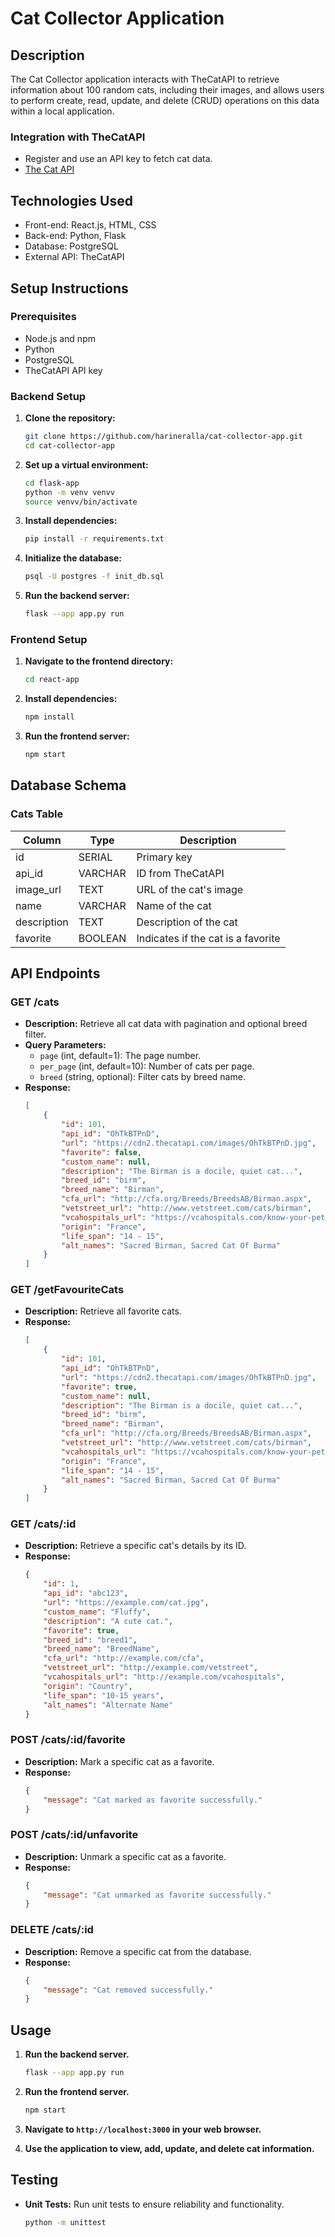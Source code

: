 # Cat Collector Application

## Description
The Cat Collector application interacts with TheCatAPI to retrieve information about 100 random cats, including their images, and allows users to perform create, read, update, and delete (CRUD) operations on this data within a local application.

### Integration with TheCatAPI
- Register and use an API key to fetch cat data.
- [The Cat API](https://thecatapi.com/)

## Technologies Used
- Front-end: React.js, HTML, CSS
- Back-end: Python, Flask
- Database: PostgreSQL
- External API: TheCatAPI

## Setup Instructions

### Prerequisites
- Node.js and npm
- Python
- PostgreSQL
- TheCatAPI API key

### Backend Setup
1. **Clone the repository:**
    ```bash
    git clone https://github.com/harineralla/cat-collector-app.git
    cd cat-collector-app
    ```

2. **Set up a virtual environment:**
    ```bash
    cd flask-app
    python -m venv venvv
    source venvv/bin/activate
    ```

3. **Install dependencies:**
    ```bash
    pip install -r requirements.txt
    ```

5. **Initialize the database:**
    ```bash
    psql -U postgres -f init_db.sql
    ```

7. **Run the backend server:**
    ```bash
    flask --app app.py run
    ```

### Frontend Setup
1. **Navigate to the frontend directory:**
    ```bash
    cd react-app
    ```

2. **Install dependencies:**
    ```bash
    npm install
    ```

3. **Run the frontend server:**
    ```bash
    npm start
    ```

## Database Schema
### Cats Table
| Column         | Type    | Description                      |
| -------------- | ------- | -------------------------------- |
| id             | SERIAL  | Primary key                      |
| api_id         | VARCHAR | ID from TheCatAPI                |
| image_url      | TEXT    | URL of the cat's image           |
| name           | VARCHAR | Name of the cat                  |
| description    | TEXT    | Description of the cat           |
| favorite       | BOOLEAN | Indicates if the cat is a favorite|

## API Endpoints

### GET /cats
- **Description:** Retrieve all cat data with pagination and optional breed filter.
- **Query Parameters:**
    - `page` (int, default=1): The page number.
    - `per_page` (int, default=10): Number of cats per page.
    - `breed` (string, optional): Filter cats by breed name.
- **Response:**
    ```json
    [
        {
            "id": 101,
            "api_id": "OhTkBTPnD",
            "url": "https://cdn2.thecatapi.com/images/OhTkBTPnD.jpg",
            "favorite": false,
            "custom_name": null,
            "description": "The Birman is a docile, quiet cat...",
            "breed_id": "birm",
            "breed_name": "Birman",
            "cfa_url": "http://cfa.org/Breeds/BreedsAB/Birman.aspx",
            "vetstreet_url": "http://www.vetstreet.com/cats/birman",
            "vcahospitals_url": "https://vcahospitals.com/know-your-pet/cat-breeds/birman",
            "origin": "France",
            "life_span": "14 - 15",
            "alt_names": "Sacred Birman, Sacred Cat Of Burma"
        }
    ]
    ```

### GET /getFavouriteCats
- **Description:** Retrieve all favorite cats.
- **Response:**
    ```json
    [
        {
            "id": 101,
            "api_id": "OhTkBTPnD",
            "url": "https://cdn2.thecatapi.com/images/OhTkBTPnD.jpg",
            "favorite": true,
            "custom_name": null,
            "description": "The Birman is a docile, quiet cat...",
            "breed_id": "birm",
            "breed_name": "Birman",
            "cfa_url": "http://cfa.org/Breeds/BreedsAB/Birman.aspx",
            "vetstreet_url": "http://www.vetstreet.com/cats/birman",
            "vcahospitals_url": "https://vcahospitals.com/know-your-pet/cat-breeds/birman",
            "origin": "France",
            "life_span": "14 - 15",
            "alt_names": "Sacred Birman, Sacred Cat Of Burma"
        }
    ]
    ```

### GET /cats/:id
- **Description:** Retrieve a specific cat's details by its ID.
- **Response:**
    ```json
    {
        "id": 1,
        "api_id": "abc123",
        "url": "https://example.com/cat.jpg",
        "custom_name": "Fluffy",
        "description": "A cute cat.",
        "favorite": true,
        "breed_id": "breed1",
        "breed_name": "BreedName",
        "cfa_url": "http://example.com/cfa",
        "vetstreet_url": "http://example.com/vetstreet",
        "vcahospitals_url": "http://example.com/vcahospitals",
        "origin": "Country",
        "life_span": "10-15 years",
        "alt_names": "Alternate Name"
    }
    ```

### POST /cats/:id/favorite
- **Description:** Mark a specific cat as a favorite.
- **Response:**
    ```json
    {
        "message": "Cat marked as favorite successfully."
    }
    ```

### POST /cats/:id/unfavorite
- **Description:** Unmark a specific cat as a favorite.
- **Response:**
    ```json
    {
        "message": "Cat unmarked as favorite successfully."
    }
    ```

### DELETE /cats/:id
- **Description:** Remove a specific cat from the database.
- **Response:**
    ```json
    {
        "message": "Cat removed successfully."
    }
    ```

## Usage
1. **Run the backend server.**
    ```bash
    flask --app app.py run
    ```

2. **Run the frontend server.**
    ```bash
    npm start
    ```
3. **Navigate to `http://localhost:3000` in your web browser.**

4. **Use the application to view, add, update, and delete cat information.**

## Testing
- **Unit Tests:** Run unit tests to ensure reliability and functionality.
    ```bash
    python -m unittest    
    ```

